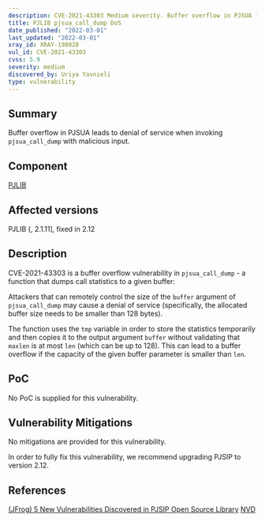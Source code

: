 ```yaml
---
description: CVE-2021-43303 Medium severity. Buffer overflow in PJSUA leads to denial of service
title: PJLIB pjsua_call_dump DoS
date_published: "2022-03-01"
last_updated: "2022-03-01"
xray_id: XRAY-198028
vul_id: CVE-2021-43303
cvss: 5.9
severity: medium 
discovered_by: Uriya Yavnieli
type: vulnerability
---
```

## Summary
Buffer overflow in PJSUA leads to denial of service when invoking `pjsua_call_dump` with malicious input.

## Component

[PJLIB](https://www.pjsip.org/pjlib/docs/html/)

## Affected versions

PJLIB (, 2.1.11], fixed in 2.12

## Description

CVE-2021-43303 is a buffer overflow vulnerability in `pjsua_call_dump` - a function that dumps call statistics to a given buffer:

Attackers that can remotely control the size of the `buffer` argument of `pjsua_call_dump` may cause a denial of service (specifically, the allocated buffer size needs to be smaller than 128 bytes).

The function uses the `tmp` variable in order to store the statistics temporarily and then copies it to the output argument `buffer` without validating that `maxlen` is at most `len` (which can be up to 128).
This can lead to a buffer overflow if the capacity of the given buffer parameter is smaller than `len`.

## PoC

No PoC is supplied for this vulnerability.

## Vulnerability Mitigations

No mitigations are provided for this vulnerability.

In order to fully fix this vulnerability, we recommend upgrading PJSIP to version 2.12.

## References

[(JFrog) 5 New Vulnerabilities Discovered in PJSIP Open Source Library](https://jfrog.com/blog/jfrog-discloses-5-memory-corruption-vulnerabilities-in-pjsip-a-popular-multimedia-library/)
[NVD](https://nvd.nist.gov/vuln/detail/CVE-2021-43303)